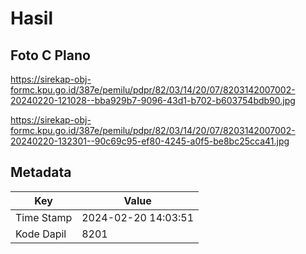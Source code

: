 # Hasil

## Foto C Plano

https://sirekap-obj-formc.kpu.go.id/387e/pemilu/pdpr/82/03/14/20/07/8203142007002-20240220-121028--bba929b7-9096-43d1-b702-b603754bdb90.jpg

https://sirekap-obj-formc.kpu.go.id/387e/pemilu/pdpr/82/03/14/20/07/8203142007002-20240220-132301--90c69c95-ef80-4245-a0f5-be8bc25cca41.jpg


## Metadata

| Key        | Value               |
| ---------- | ------------------- |
| Time Stamp | 2024-02-20 14:03:51 |
| Kode Dapil | 8201                |



